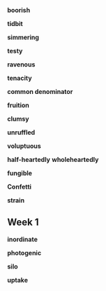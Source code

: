 
**boorish**

**tidbit**

**simmering**

**testy**

**ravenous**

**tenacity**

**common denominator**

**fruition**

**clumsy**

**unruffled**

**voluptuous**

**half-heartedly**
**wholeheartedly**

**fungible**

**Confetti**

**strain**

## Week 1

**inordinate**

**photogenic**

**silo** 

**uptake** 


